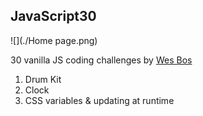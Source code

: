 ## JavaScript30

![](./Home page.png)

30 vanilla JS coding challenges by [Wes Bos](javascript30.com)

1. Drum Kit
2. Clock
3. CSS variables & updating at runtime
